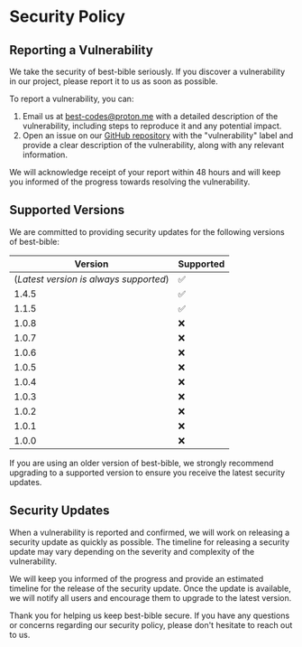 # Security Policy

## Reporting a Vulnerability

We take the security of best-bible seriously. If you discover a vulnerability in our project, please report it to us as soon as possible.

To report a vulnerability, you can:

1. Email us at [best-codes@proton.me](mailto:best-codes@proton.me) with a detailed description of the vulnerability, including steps to reproduce it and any potential impact.
2. Open an issue on our [GitHub repository](https://github.com/The-Best-Codes/best-bible/issues) with the "vulnerability" label and provide a clear description of the vulnerability, along with any relevant information.

We will acknowledge receipt of your report within 48 hours and will keep you informed of the progress towards resolving the vulnerability.

## Supported Versions

We are committed to providing security updates for the following versions of best-bible:

| Version | Supported          |
| ------- | ------------------ |
| (_Latest version is always supported_) | :white_check_mark: |
| 1.4.5   | :white_check_mark: |
| 1.1.5   | :white_check_mark: |
| 1.0.8   | :x: |
| 1.0.7   | :x: |
| 1.0.6   | :x: |
| 1.0.5   | :x: |
| 1.0.4   | :x: |
| 1.0.3   | :x: |
| 1.0.2   | :x: |
| 1.0.1   | :x: |
| 1.0.0   | :x: |

If you are using an older version of best-bible, we strongly recommend upgrading to a supported version to ensure you receive the latest security updates.

## Security Updates

When a vulnerability is reported and confirmed, we will work on releasing a security update as quickly as possible. The timeline for releasing a security update may vary depending on the severity and complexity of the vulnerability.

We will keep you informed of the progress and provide an estimated timeline for the release of the security update. Once the update is available, we will notify all users and encourage them to upgrade to the latest version.

Thank you for helping us keep best-bible secure. If you have any questions or concerns regarding our security policy, please don't hesitate to reach out to us.
